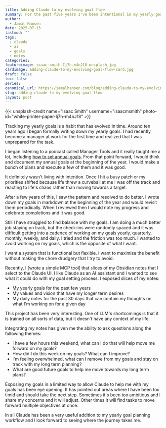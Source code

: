 ```yaml
---
title: Adding Claude to my evolving goal flow
summary: For the past five years I've been intentional in my yearly goals, writing them down in markdown form and tracking them through the year. In the past few months I've added AI to my goal workflow.
author:
  - Jamal Hansen
date: 2025-07-13
lastmod: ""
tags:
  - claude
  - ai
  - goals
  - notes
categories:
featureimage: isaac-smith-Ij7h-m4nJ18-unsplash.jpg
cardimage: adding-claude-to-my-evolving-goal-flow-card.jpg
draft: false
toc: false
series:
canonical_url: https://jamalhansen.com/blog/adding-claude-to-my-evolving-goal-flow
slug: adding-claude-to-my-evolving-goal-flow
layout: post
---
```


{{< unsplash-credit name="Isaac Smith" username="isaacmsmith" photo-id="white-printer-paper-Ij7h-m4nJ18" >}}

Tracking my yearly goals is a habit that has evolved in time. Around ten years ago I began formally writing down my yearly goals. I had recently become a manager at work for the first time and realized that I was unprepared for the task.

I began listening to a podcast called Manager Tools and it really taught me a lot, including [how to set annual goals](https://www.manager-tools.com/2007/12/how-set-annual-goals-part-1). From that point forward, I would think and document my annual goals at the beginning of the year. I would make a bunch of plans and execute a few of them and it was good.

It definitely wasn't living with intention. Once I hit a busy patch or my priorities shifted because life threw a curveball at me I was off the track and reacting to life's chaos rather than moving towards a target.

After a few years of this, I saw the pattern and resolved to do better. I wrote down my goals in markdown at the beginning of the year and would revisit them periodically. When I reviewed then I would note my progress and celebrate completions and it was good.

Still I have struggled to find balance with my goals. I am doing a much better job staying on track, but the check-ins were randomly spaced and it was difficult getting into a cadence of working on my goals yearly, quarterly, monthly, weekly, and daily. I tried and the friction was too much. I wanted to avoid working on my goals, which is the opposite of what I want.

I want a system that is functional but flexible. I want to maximize the benefit without making the chore drudgery that I try to avoid.

Recently, I [wrote a simple MCP tool] that slices of my Obsidian notes that I select to the Claude UI. I like Claude as an AI assistant and I wanted to see what it could do with my goal setting process. I exposed slices of my notes:

- My yearly goals for the past few years
- My values and vision that have my longer term desires
- My daily notes for the past 30 days that can contain my thoughts on what I'm working on for a given day

This project has been very interesting. One of LLM's shortcomings is that it is trained on all sorts of data, but it doesn't have any context of my life.

Integrating my notes has given me the ability to ask questions along the following themes:

- I have a few hours this weekend, what can I do that will help move me forward on my goals?
- How did I do this week on my goals? What can I improve?
- I'm feeling overwhelmed, what can I remove from my goals and stay on track with my long term planning?
- What are good future goals to help me move towards my long term plans?

Exposing my goals in a limited way to allow Claude to help me with my goals has been eye opening. It has pointed out areas where I have been too timid and should take the next step. Sometimes it's been too ambitious and I share my concerns and it will adjust. Other times it will find tasks to move forward multiple objectives at once.

In all Claude has been a very useful addition to my yearly goal planning workflow and I look forward to seeing where the journey takes me.
